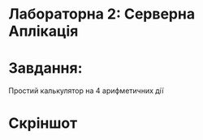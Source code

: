 # Лабораторна 2: Серверна Аплікація
# Завдання: 
Простий калькулятор на 4 арифметичних дії
# Скріншот
